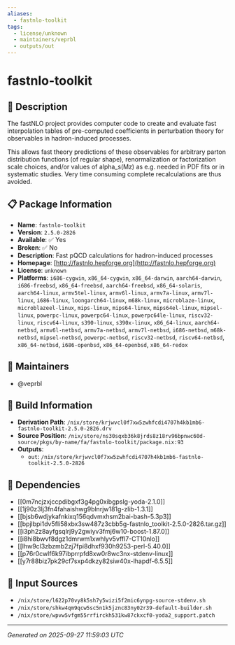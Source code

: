 ```yaml
---
aliases:
  - fastnlo-toolkit
tags:
  - license/unknown
  - maintainers/veprbl
  - outputs/out
---
```


# fastnlo-toolkit

## 📝 Description

The fastNLO project provides computer code to create and evaluate fast
interpolation tables of pre-computed coefficients in perturbation theory
for observables in hadron-induced processes.

This allows fast theory predictions of these observables for arbitrary
parton distribution functions (of regular shape), renormalization or
factorization scale choices, and/or values of alpha_s(Mz) as e.g. needed
in PDF fits or in systematic studies. Very time consuming complete
recalculations are thus avoided.


## 📋 Package Information

- **Name**: `fastnlo-toolkit`
- **Version**: `2.5.0-2826`
- **Available**: ✅ Yes
- **Broken**: ✅ No
- **Description**: Fast pQCD calculations for hadron-induced processes
- **Homepage**: [http://fastnlo.hepforge.org](http://fastnlo.hepforge.org)
- **License**: `unknown`
- **Platforms**: `i686-cygwin`, `x86_64-cygwin`, `x86_64-darwin`, `aarch64-darwin`, `i686-freebsd`, `x86_64-freebsd`, `aarch64-freebsd`, `x86_64-solaris`, `aarch64-linux`, `armv5tel-linux`, `armv6l-linux`, `armv7a-linux`, `armv7l-linux`, `i686-linux`, `loongarch64-linux`, `m68k-linux`, `microblaze-linux`, `microblazeel-linux`, `mips-linux`, `mips64-linux`, `mips64el-linux`, `mipsel-linux`, `powerpc-linux`, `powerpc64-linux`, `powerpc64le-linux`, `riscv32-linux`, `riscv64-linux`, `s390-linux`, `s390x-linux`, `x86_64-linux`, `aarch64-netbsd`, `armv6l-netbsd`, `armv7a-netbsd`, `armv7l-netbsd`, `i686-netbsd`, `m68k-netbsd`, `mipsel-netbsd`, `powerpc-netbsd`, `riscv32-netbsd`, `riscv64-netbsd`, `x86_64-netbsd`, `i686-openbsd`, `x86_64-openbsd`, `x86_64-redox`
## 👥 Maintainers

- @veprbl


## 🔧 Build Information

- **Derivation Path**: `/nix/store/krjwvcl0f7xw5zwhfcdi4707h4kb1mb6-fastnlo-toolkit-2.5.0-2826.drv`
- **Source Position**: `/nix/store/ns30sqxb36k8jrds8z18rv96bpnwc60d-source/pkgs/by-name/fa/fastnlo-toolkit/package.nix:93`
- **Outputs**:
  - `out`:  `/nix/store/krjwvcl0f7xw5zwhfcdi4707h4kb1mb6-fastnlo-toolkit-2.5.0-2826`

## 🔗 Dependencies

- [[0m7ncjzxjccpdibgxf3g4pg0xibgpslg-yoda-2.1.0]]
- [[1j90z3lj3fn4fahaishwg9blnrjw181g-zlib-1.3.1]]
- [[bjsb6wdjykafnkixq156qdvmxhsm2bai-bash-5.3p3]]
- [[bpjlbpi1dv5fli58xbx3sw487z3cbb5g-fastnlo_toolkit-2.5.0-2826.tar.gz]]
- [[i3ph2z8ayfgsqlrj9y2gwiyv3fmj6w10-boost-1.87.0]]
- [[i8hi8bwvf8dgz1dmrwm1xwhlyv5vffl7-CT10nlo]]
- [[lhw9cl3zbzmb2zj7fpi8dhxf930h9253-perl-5.40.0]]
- [[p76r0cwlf6k97ibprrpfd8xw0r8wc3nx-stdenv-linux]]
- [[y7r88biz7pk29cf7sxp4dkzy82siw40x-lhapdf-6.5.5]]

## 📁 Input Sources

- `/nix/store/l622p70vy8k5sh7y5wizi5f2mic6ynpg-source-stdenv.sh`
- `/nix/store/shkw4qm9qcw5sc5n1k5jznc83ny02r39-default-builder.sh`
- `/nix/store/wpvw5vfgm55rrfirckh531kw87ckxcf0-yoda2_support.patch`

---
*Generated on 2025-09-27 11:59:03 UTC*
